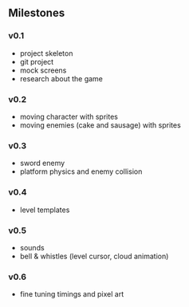 ## Milestones
### v0.1
- project skeleton
- git project
- mock screens
- research about the game


### v0.2
- moving character with sprites
- moving enemies (cake and sausage) with sprites


### v0.3
- sword enemy
- platform physics and enemy collision


### v0.4
- level templates


### v0.5
- sounds
- bell & whistles (level cursor, cloud animation)

### v0.6
- fine tuning timings and pixel art